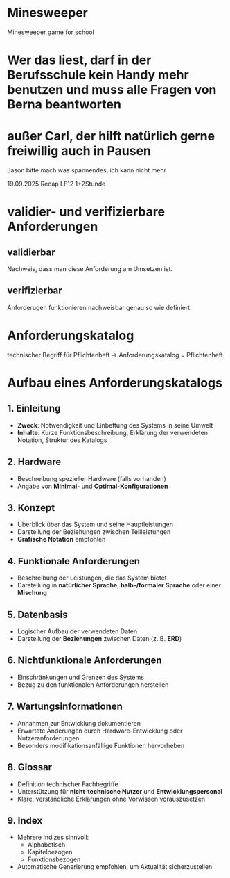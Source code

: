 # Minesweeper

Minesweeper game for school

# Wer das liest, darf in der Berufsschule kein Handy mehr benutzen und muss alle Fragen von Berna beantworten

# außer Carl, der hilft natürlich gerne freiwillig auch in Pausen

Jason bitte mach was spannendes, ich kann nicht mehr

19.09.2025 Recap LF12 1+2Stunde

# validier- und verifizierbare Anforderungen

## validierbar

Nachweis, dass man diese Anforderung am Umsetzen ist.

## verifizierbar

Anforderugen funktionieren nachweisbar genau so wie definiert.

# Anforderungskatalog

technischer Begriff für Pflichtenheft -> Anforderungskatalog = Pflichtenheft

# Aufbau eines Anforderungskatalogs

## 1. Einleitung

- **Zweck**: Notwendigkeit und Einbettung des Systems in seine Umwelt
- **Inhalte**: Kurze Funktionsbeschreibung, Erklärung der verwendeten Notation, Struktur des Katalogs

## 2. Hardware

- Beschreibung spezieller Hardware (falls vorhanden)
- Angabe von **Minimal-** und **Optimal-Konfigurationen**

## 3. Konzept

- Überblick über das System und seine Hauptleistungen
- Darstellung der Beziehungen zwischen Teilleistungen
- **Grafische Notation** empfohlen

## 4. Funktionale Anforderungen

- Beschreibung der Leistungen, die das System bietet
- Darstellung in **natürlicher Sprache**, **halb-/formaler Sprache** oder einer **Mischung**

## 5. Datenbasis

- Logischer Aufbau der verwendeten Daten
- Darstellung der **Beziehungen** zwischen Daten (z. B. **ERD**)

## 6. Nichtfunktionale Anforderungen

- Einschränkungen und Grenzen des Systems
- Bezug zu den funktionalen Anforderungen herstellen

## 7. Wartungsinformationen

- Annahmen zur Entwicklung dokumentieren
- Erwartete Änderungen durch Hardware-Entwicklung oder Nutzeranforderungen
- Besonders modifikationsanfällige Funktionen hervorheben

## 8. Glossar

- Definition technischer Fachbegriffe
- Unterstützung für **nicht-technische Nutzer** und **Entwicklungspersonal**
- Klare, verständliche Erklärungen ohne Vorwissen vorauszusetzen

## 9. Index

- Mehrere Indizes sinnvoll:
  - Alphabetisch
  - Kapitelbezogen
  - Funktionsbezogen
- Automatische Generierung empfohlen, um Aktualität sicherzustellen
